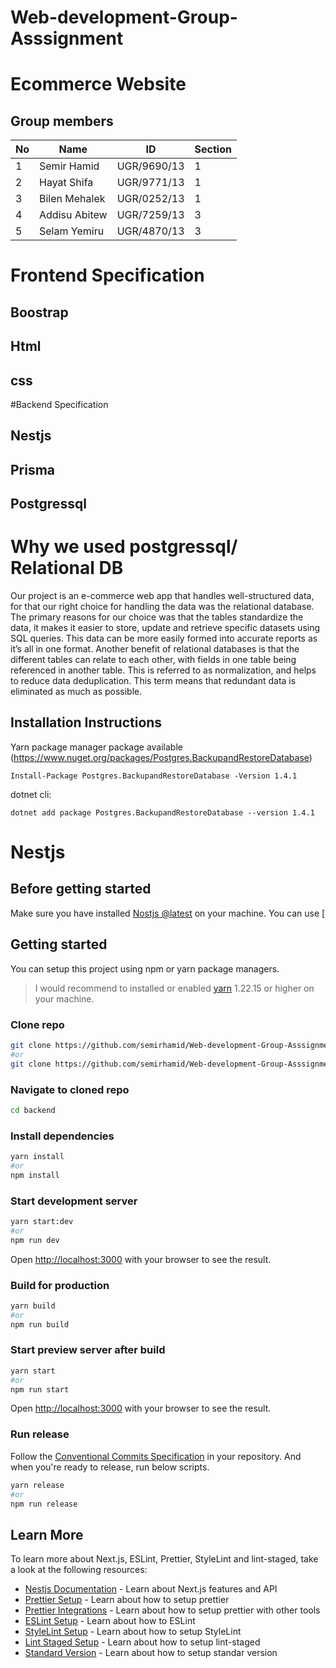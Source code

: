 # Web-development-Group-Asssignment
# Ecommerce Website
## Group members
| No | Name | ID |Section|
| ------ | ------ | ------ |------ |
|1| Semir Hamid | UGR/9690/13| 1|
|2 |Hayat Shifa | UGR/9771/13| 1|
|3| Bilen Mehalek | UGR/0252/13| 1|
|4| Addisu Abitew | UGR/7259/13| 3|
|5| Selam Yemiru | UGR/4870/13| 3|

# Frontend Specification
## Boostrap 
## Html
## css

#Backend Specification
## Nestjs
## Prisma
## Postgressql


# Why we used postgressql/ Relational DB
Our project is  an e-commerce web app that handles well-structured data, for that our right choice for handling the data was the relational database. The primary reasons for our choice was that  the tables standardize the data, it makes it easier to store, update and retrieve specific datasets using SQL queries. This data can be more easily formed into accurate reports as it’s all in one format. Another benefit of relational databases is that the different tables can relate to each other, with fields in one table being referenced in another table. This is referred to as normalization, and helps to reduce data deduplication. This term means that redundant data is eliminated as much as possible.



##
## Installation Instructions
Yarn package manager package available (https://www.nuget.org/packages/Postgres.BackupandRestoreDatabase)
```
Install-Package Postgres.BackupandRestoreDatabase -Version 1.4.1
```
dotnet cli:
```
dotnet add package Postgres.BackupandRestoreDatabase --version 1.4.1
```


# Nestjs


## Before getting started

Make sure you have installed [Nostjs @latest]([https://nodejs.org/en/](https://docs.nestjs.com/)) on your machine. You can use [

## Getting started

You can setup this project using npm or yarn package managers.

> I would recommend to installed or enabled [yarn](https://yarnpkg.com/getting-started) 1.22.15 or higher on your machine.

### Clone repo

```bash
git clone https://github.com/semirhamid/Web-development-Group-Asssignment.git
#or
git clone https://github.com/semirhamid/Web-development-Group-Asssignment.git
```

### Navigate to cloned repo

```bash
cd backend
```

### Install dependencies

```bash
yarn install
#or
npm install
```

### Start development server

```bash
yarn start:dev
#or
npm run dev
```

Open [http://localhost:3000](http://localhost:1756) with your browser to see the result.

### Build for production

```bash
yarn build
#or
npm run build
```

### Start preview server after build

```bash
yarn start
#or
npm run start
```

Open [http://localhost:3000](http://localhost:1756) with your browser to see the result.

### Run release

Follow the [Conventional Commits Specification](https://www.conventionalcommits.org/en/v1.0.0/) in your repository. And when you're ready to release, run below scripts.

```bash
yarn release
#or
npm run release
```

## Learn More

To learn more about Next.js, ESLint, Prettier, StyleLint and lint-staged, take a look at the following resources:

* [Nestjs Documentation](https://docs.nestjs.com/) - Learn about Next.js features and API
* [Prettier Setup](https://prettier.io/docs/en/install.html) - Learn about how to setup prettier
* [Prettier Integrations](https://prettier.io/docs/en/related-projects.html) - Learn about how to setup prettier with other tools
* [ESLint Setup](https://eslint.org/docs/user-guide/getting-started) - Learn about how to ESLint
* [StyleLint Setup](https://stylelint.io/user-guide/get-started) - Learn about how to setup StyleLint
* [Lint Staged Setup](https://github.com/okonet/lint-staged) - Learn about how to setup lint-staged
* [Standard Version](https://github.com/conventional-changelog/standard-version) - Learn about how to setup standar version
